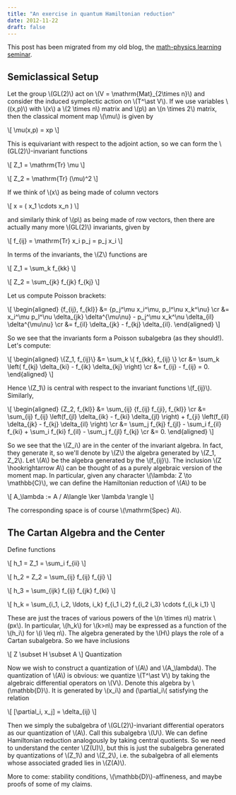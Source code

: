 ```yaml
---
title: "An exercise in quantum Hamiltonian reduction"
date: 2012-11-22
draft: false
---
```


This post has been migrated from my old blog, the
[math-physics learning seminar](https://mathphysseminar.blogspot.com/).


 Semiclassical Setup
 -------------------------------------------------------------------------------

Let the group \\(GL(2)\\) act on \\(V = \mathrm{Mat}_{2\times n}\\) and consider the
induced symplectic action on \\(T^\ast V\\). If we use variables \\((x,p)\\) with \\(x\\)
a \\(2 \times n\\) matrix and \\(p\\) an \\(n \times 2\\) matrix, then the classical moment
map \\(\mu\\) is given by

\\[ \mu(x,p) = xp \\]

This is equivariant with respect to the adjoint action, so we can form the
\\(GL(2)\\)-invariant functions

\\[ Z_1 = \mathrm{Tr} \mu \\]

\\[ Z_2 = \mathrm{Tr} (\mu)^2 \\]

If we think of \\(x\\) as being made of column vectors

\\[ x = ( x_1 \cdots x_n ) \\]

and similarly think of \\(p\\) as being made of row vectors, then there are actually
many more \\(GL(2)\\) invariants, given by

\\[ f_{ij} = \mathrm{Tr} x_i p_j = p_j x_i \\]

In terms of the invariants, the \\(Z\\) functions are

\\[ Z_1 = \sum_k f_{kk} \\]

\\[ Z_2 = \sum_{jk} f_{jk} f_{kj} \\]

Let us compute Poisson brackets:

\\[ \\begin{aligned}
 \{f_{ij}, f_{kl}\} &= \{p_j^\mu x_i^\mu, p_l^\nu x_k^\nu\} \cr
&= x_i^\mu p_l^\nu \delta_{jk} \delta^{\mu\nu} - p_j^\mu x_k^\nu \delta_{il} \delta^{\mu\nu} \cr
&= f_{il} \delta_{jk} - f_{kj} \delta_{il}.
\\end{aligned} \\]

So we see that the invariants form a Poisson subalgebra (as they should!). Let's
compute:

\\[ \\begin{aligned}
\\{Z\_1, f\_{ij}\\} &= \sum\_k \\{ f\_{kk}, f\_{ij} \\} \cr
&= \sum\_k \left( f\_{kj} \delta\_{ki} - f\_{ik} \delta\_{kj} \right) \cr
&= f\_{ij} - f\_{ij} = 0.
\\end{aligned} \\]


Hence \\(Z_1\\) is central with respect to the invariant functions \\(f_{ij}\\). Similarly,

\\[ \\begin{aligned}
\{Z_2, f_{kl}\} &= \sum_{ij} \{f_{ij} f_{ji}, f_{kl}\} \cr
&= \sum_{ij} f_{ij} \left(f_{jl} \delta_{ik} - f_{ki} \delta_{jl} \right) + f_{ji} \left(f_{il} \delta_{jk} - f_{kj} \delta_{il} \right) \cr
&= \sum_j f_{kj} f_{jl} - \sum_i f_{il} f_{ki} + \sum_i f_{ki} f_{il} - \sum_j f_{jl} f_{kj} \cr
&= 0.
\\end{aligned} \\]

So we see that the \\(Z_i\\) are in the center of the invariant algebra. In fact,
they generate it, so we'll denote by \\(Z\\) the algebra generated by \\(Z_1, Z_2\\).
Let \\(A\\) be the algebra generated by the \\(f_{ij}\\). The inclusion
\\(Z \hookrightarrow A\\) can be thought of as a purely algebraic version of the
moment map. In particular, given any character \\(\lambda: Z \to \mathbb{C}\\), we
can define the Hamiltonian reduction of \\(A\\) to be

\\[ A_\lambda := A / A\langle \ker \lambda \rangle \\]

The corresponding space is of course \\(\mathrm{Spec} A\\).



The Cartan Algebra and the Center
-------------------------------------------------------------------------------

Define functions


\\[ h_1 = Z_1 = \sum_i f_{ii} \\]

\\[ h_2 = Z_2 = \sum_{ij} f_{ij} f_{ji} \\]

\\[ h_3 = \sum_{ijk} f_{ij} f_{jk} f_{ki} \\]

\\[ h_k = \sum_{i_1, i_2, \ldots, i_k} f_{i_1 i_2} f_{i_2 i_3} \cdots f_{i_k i_1} \\]


These are just the traces of various powers of the \\(n \times n\\) matrix \\(px\\). In
particular, \\(h_k\\) for \\(k&gt;n\\) may be expressed as a function of the \\(h_i\\) for
\\(i \leq n\\). The algebra generated by the \\(H\\) plays the role of a Cartan
subalgebra. So we have inclusions

\\[ Z \subset H \subset A \\]
Quantization

Now we wish to construct a quantization of \\(A\\) and \\(A_\lambda\\). The
quantization of \\(A\\) is obvious: we quantize \\(T^\ast V\\) by taking the algebraic
differential operators on \\(V\\). Denote this algebra by \\(\mathbb{D}\\). It is
generated by \\(x_i\\) and (\partial_i\\( satisfying the relation

\\[ [\partial_i, x_j] = \delta_{ij} \\]

Then we simply the subalgebra of \\(GL(2)\\)-invariant differential operators as
our quantization of \\(A\\). Call this subalgebra \\(U\\). We can define Hamiltonian
reduction analogously by taking central quotients. So we need to understand
the center \\(Z(U)\\), but this is just the subalgebra generated by
quantizations of \\(Z_1\\) and \\(Z_2\\), i.e. the subalgebra of all elements whose
associated graded lies in \\(Z(A)\\).

More to come: stability conditions, \\(\mathbb{D}\\)-affineness, and maybe proofs
of some of my claims.
